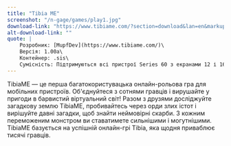 ```yaml
---
title: "Tibia ME"
screenshot: "/n-gage/games/play1.jpg"
download-link: "https://www.tibiame.com/?section=download&lan=en&markup=xhtml"
alt-download-link: ""
quote: |
    Розробник: [MupfDev](https://www.tibiame.com/)\
    Версія: 1.00a\
    Контейнер: .sis\
    Сумісність: Підтримуються всі пристрої Series 60 з екранами 12 і 16 біт.
---
```


TibiaME — це перша багатокористувацька онлайн-рольова гра для мобільних пристроїв. Об'єднуйтеся з сотнями гравців і вирушайте у пригоди в барвистий віртуальний світ! Разом з друзями досліджуйте загадкову землю TibiaME, пробивайтесь через орди злих істот і вирішуйте давні загадки, щоб знайти неймовірні скарби. З кожним переможеним монстром ви ставатимете сильнішими і могутнішими. TibiaME базується на успішній онлайн-грі Tibia, яка щодня приваблює тисячі гравців.
